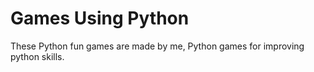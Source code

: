 # Games Using Python
 These Python fun games are made by me, Python games for improving python skills.

